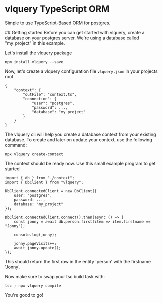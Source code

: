 # vlquery TypeScript ORM
Simple to use TypeScript-Based ORM for postgres.

## Getting started
Before you can get started with vlquery, create a database on your postgres server.
We're using a database called "my_project" in this example.

Let's install the vlquery package
```
npm install vlquery --save
```

Now, let's create a vlquery configuration file `vlquery.json` in your projects root
```
{
	"context": {
		"outFile": "context.ts",
		"connection": {
			"user": "postgres",
			"password": ..., 
			"database": "my_project"
		}
	}
}
```

The vlquery cli will help you create a database context from your existing database. To create and later on update your context, use the following command:
```
npx vlquery create-context
```

The context should be ready now. Use this small example program to get started
```
import { db } from "./context";
import { DbClient } from "vlquery";

DbClient.connectedClient = new DbClient({
	user: "postgres",
	password: ..., 
	database: "my_project"
});

DbClient.connectedClient.connect().then(async () => {
	const jonny = await db.person.first(item => item.firstname == "Jonny");

	console.log(jonny);

	jonny.pageVisits++;
	await jonny.update();
});
```

This should return the first row in the entity 'person' with the firstname 'Jonny'.

Now make sure to swap your tsc build task with:
```
tsc ; npx vlquery compile
```

You're good to go!